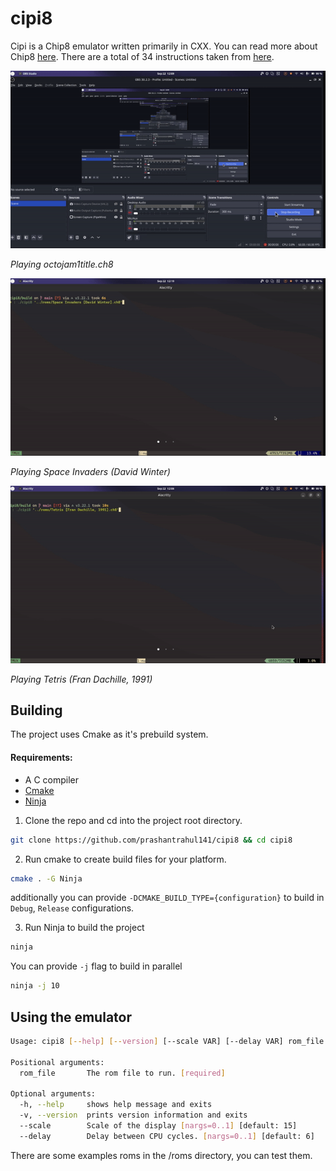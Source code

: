 # cipi8

Cipi is a Chip8 emulator written primarily in CXX. You can read more about Chip8 [here](https://en.wikipedia.org/wiki/CHIP-8).
There are a total of 34 instructions taken from [here](http://devernay.free.fr/hacks/chip8/C8TECH10.HTM).


![octojam1title.ch8](./assets/meta/october.gif)

_Playing octojam1title.ch8_

![space invaders](./assets/meta/spaceinvaders.gif)

_Playing Space Invaders (David Winter)_

![tetris.ch8](./assets/meta/tetris.gif)

_Playing Tetris (Fran Dachille, 1991)_


## Building

The project uses Cmake as it's prebuild system.

#### Requirements:

- A C compiler
- [Cmake](https://cmake.org/)
- [Ninja](https://ninja-build.org/)

1. Clone the repo and cd into the project root directory.

```sh
git clone https://github.com/prashantrahul141/cipi8 && cd cipi8
```

2. Run cmake to create build files for your platform.

```sh
cmake . -G Ninja
```

additionally you can provide `-DCMAKE_BUILD_TYPE={configuration}` to build in `Debug`, `Release` configurations.

3. Run Ninja to build the project

```sh
ninja
```
You can provide `-j` flag to build in parallel

```sh
ninja -j 10
```


## Using the emulator
```sh
Usage: cipi8 [--help] [--version] [--scale VAR] [--delay VAR] rom_file

Positional arguments:
  rom_file       The rom file to run. [required]

Optional arguments:
  -h, --help     shows help message and exits
  -v, --version  prints version information and exits
  --scale        Scale of the display [nargs=0..1] [default: 15]
  --delay        Delay between CPU cycles. [nargs=0..1] [default: 6]
```
There are some examples roms in the /roms directory, you can test them.
